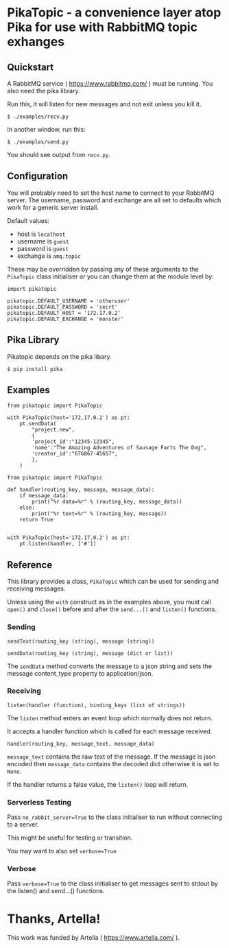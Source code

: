 
# PikaTopic - a convenience layer atop Pika for use with RabbitMQ topic exhanges

## Quickstart

A RabbitMQ service ( https://www.rabbitmq.com/ ) must be running. You also need the pika library.

Run this, it will listen for new messages and not exit unless you kill it.

```
$ ./examples/recv.py
```

In another window, run this:

```
$ ./examples/send.py
```

You should see output from `recv.py`.

## Configuration

You will probably need to set the host name to connect to your RabbitMQ server. The username, password and exchange are all set to defaults which work for a generic server install.

Default values:

- host is `localhost`
- username is `guest`
- password is `guest`
- exchange is `amq.topic`

These may be overridden by passing any of these arguments to the `PikaTopic` class initialiser or you can change them at the module level by:

```
import pikatopic

pikatopic.DEFAULT_USERNAME = 'otheruser'
pikatopic.DEFAULT_PASSWORD = 'secrt'
pikatopic.DEFAULT_HOST = '172.17.0.2'
pikatopic.DEFAULT_EXCHANGE = 'monster'

```

## Pika Library

Pikatopic depends on the pika libary.

```
$ pip install pika
```

## Examples


```
from pikatopic import PikaTopic

with PikaTopic(host='172.17.0.2') as pt:
    pt.sendData(
        "project.new",
        {
        'project_id':"12345-12345",
        'name':"The Amazing Adventures of Sausage Farts The Dog",
        'creator_id':"676867-45657",
        },
    )
```


```
from pikatopic import PikaTopic

def handler(routing_key, message, message_data):
    if message_data:
        print("%r data=%r" % (routing_key, message_data))
    else:
        print("%r text=%r" % (routing_key, message))
    return True


with PikaTopic(host='172.17.0.2') as pt:
    pt.listen(handler, ['#'])
```


## Reference

This library provides a class, `PikaTopic` which can be used for sending and receiving messages.

Unless using the `with` construct as in the examples above, you must call `open()` and `close()` before and after the `send...()` and `listen()` functions.


### Sending

```
sendText(routing_key (string), message (string))
```

```
sendData(routing_key (string), message (dict or list))
```

The `sendData` method converts the message to a json string and sets the message content_type property to application/json.

### Receiving

```
listen(handler (function), binding_keys (list of strings))
```

The `listen` method enters an event loop which normally does not return.

It accepts a handler function which is called for each message received.

```
handler(routing_key, message_text, message_data)
```

`message_text` contains the raw text of the message. If the message is json encoded then `message_data` contains the decoded dict otherwise it is set to `None`.

If the handler returns a false value, the `listen()` loop will return.

### Serverless Testing

Pass `no_rabbit_server=True` to the class initialiser to run without connecting to a server.

This might be useful for testing or transition.

You may want to also set `verbose=True`

### Verbose

Pass `verbose=True` to the class initialiser to get messages sent to stdout by the listen() and send...() functions.

# Thanks, Artella!

This work was funded by Artella ( https://www.artella.com/ ).
